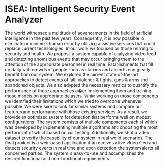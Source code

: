 # ISEA: Intelligent Security Event Analyzer
The world witnessed a multitude of advancements in the field of artificial intelligence in the past few years. Consequently, it is now possible to eliminate or minimize human error by utilizing assistive services that could replace current technologies. In our work we focused on those relating to security and health. We propose a system capable of analyzing video feed and detecting anomalous events that may occur bringing them to the attention of the appropriate personnel in real time. Establishments that fill up daily with crowds of people such as stations and airports can greatly benefit from our system. We explored the current state-of-the-art approaches to detect events of fall, violence & fights, guns & arms and abandoned objects. We also adopted the necessary metrics to quantify the performance of those approaches a�er implementing them and training those models on appropriate datasets. While working on those components we identified their limitations which we tried to overcome whenever possible. We were sure to look for similar systems and compare our features and performance with those existing services. As a result, we provide an optimized system for detection that performs well on modest configurations. The system consists of multiple components each of which was developed by implementing multiple algorithms and choosing the most performant of which based on our testing. Additionally, we shot a video dataset to verify the capability of our system in real world scenarios. The final product is a web-based application that receives a live video feed and detects security events in real time and upon detection, the system alerts all concerned parties. The system is easy-to-use and accomplishes the desired functional and non-functional requirements.
